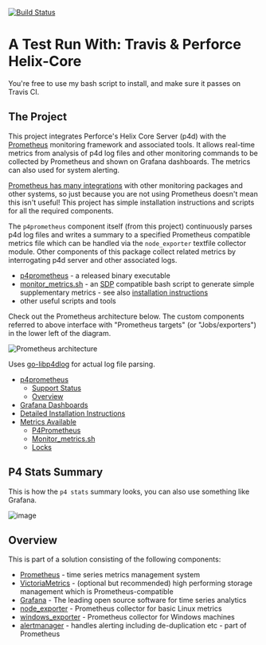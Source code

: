 [![Build Status](https://app.travis-ci.com/Montana/travis-perforce-helix-core.svg?branch=master)](https://app.travis-ci.com/Montana/travis-perforce-helix-core)

# A Test Run With: Travis & Perforce Helix-Core

You're free to use my bash script to install, and make sure it passes on Travis CI. 

## The Project

This project integrates Perforce's Helix Core Server (p4d) with the [Prometheus](https://prometheus.io/) monitoring framework and associated tools.
It allows real-time metrics from analysis of p4d log files and other monitoring commands to be collected by Prometheus
and shown on Grafana dashboards. The metrics can also used for system alerting.

[Prometheus has many integrations](https://prometheus.io/docs/instrumenting/exporters/) with other monitoring packages 
and other systems, so just because you are not using Prometheus doesn't mean this isn't useful! 
This project has simple installation instructions and scripts for all the required components.

The `p4prometheus` component itself (from this project) continuously parses p4d log files and writes a summary to 
a specified Prometheus compatible metrics file which can be handled via the `node_exporter`
textfile collector module. Other components of this package collect related metrics by interrogating p4d server
and other associated logs.

* [p4prometheus](releases/latest) - a released binary executable
* [monitor_metrics.sh](demo/monitor_metrics.sh) - an [SDP](https://swarm.workshop.perforce.com/projects/perforce-software-sdp) compatible bash script to generate simple supplementary metrics - see also [installation instructions](INSTALL.md)
* other useful scripts and tools

Check out the Prometheus architecture below. The custom components referred to above interface with
"Prometheus targets"  (or "Jobs/exporters") in the lower left of the diagram.

![Prometheus architecture](https://prometheus.io/assets/architecture.png)

Uses [go-libp4dlog](https://github.com/rcowham/go-libp4dlog) for actual log file parsing.

- [p4prometheus](#p4prometheus)
  - [Support Status](#support-status)
  - [Overview](#overview)
- [Grafana Dashboards](#grafana-dashboards)
- [Detailed Installation Instructions](#detailed-installation-instructions)
- [Metrics Available](#metrics-available)
  - [P4Prometheus](#p4prometheus-1)
  - [Monitor_metrics.sh](#monitor_metricssh)
  - [Locks](#locks)

## P4 Stats Summary

This is how the `p4 stats` summary looks, you can also use something like Grafana.

![image](https://user-images.githubusercontent.com/20936398/149221067-3649f468-2a30-408f-8293-e670fb652dd3.png)


## Overview

This is part of a solution consisting of the following components:

* [Prometheus](https://prometheus.io/) - time series metrics management system
* [VictoriaMetrics](https://github.com/VictoriaMetrics/VictoriaMetrics) - (optional but recommended) high performing storage management which is Prometheus-compatible
* [Grafana](https://grafana.com/) - The leading open source software for time series analytics
* [node_exporter](https://github.com/prometheus/node_exporter) - Prometheus collector for basic Linux metrics
* [windows_exporter](https://github.com/prometheus-community/windows_exporter) - Prometheus collector for Windows machines
* [alertmanager](https://github.com/prometheus/alertmanager) - handles alerting including de-duplication etc - part of Prometheus
